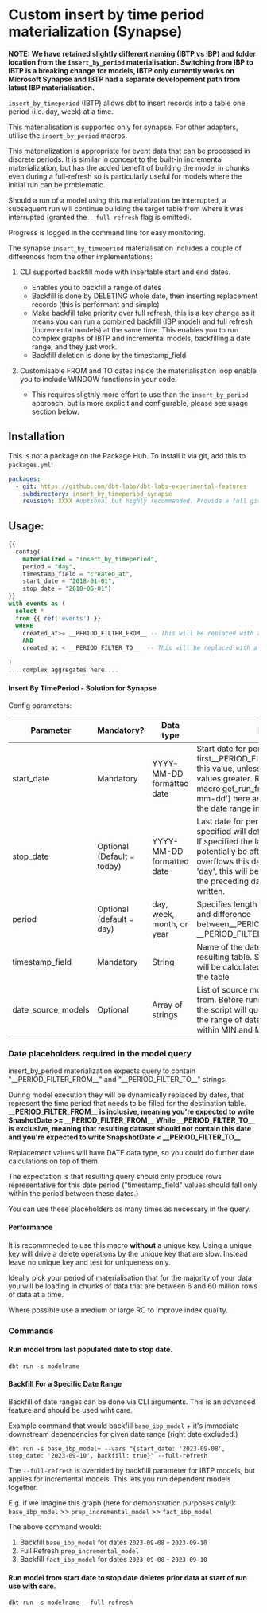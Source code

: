 # Custom insert by time period materialization (Synapse)

**NOTE:  We have retained slightly different naming (IBTP vs IBP) and folder location from the `insert_by_period` materialisation. Switching from IBP to IBTP is a breaking change for models, IBTP only currently works on Microsoft Synapse and IBTP had a separate developement path from latest IBP materialisation.**

`insert_by_timeperiod` (IBTP) allows dbt to insert records into a table one period (i.e. day, week) at a time.

This materialisation is supported only for synapse. For other adapters, utilise the `insert_by_period` macros.

This materialization is appropriate for event data that can be processed in discrete periods. It is similar in concept to the built-in incremental materialization, but has the added benefit of building the model in chunks even during a full-refresh so is particularly useful for models where the initial run can be problematic.

Should a run of a model using this materialization be interrupted, a subsequent run will continue building the target table from where it was interrupted (granted the `--full-refresh` flag is omitted).

Progress is logged in the command line for easy monitoring.

The synapse `insert_by_timeperiod` materialisation includes a couple of differences from the other implementations:

1. CLI supported backfill mode with insertable start and end dates.

   - Enables you to backfill a range of dates
   - Backfill is done by DELETING whole date, then inserting replacement records (this is performant and simple)
   - Make backfill take priority over full refresh, this is a key change as it means you can run a combined backfill (IBP model) and full refresh (incremental models) at the same time. This enables you to run complex graphs of IBTP and incremental models, backfilling a date range, and they just work.
   - Backfill deletion is done by the timestamp_field
2. Customisable FROM and TO dates inside the materialisation loop enable you to include WINDOW functions in your code.

   - This requires sligthly more effort to use than the `insert_by_period` approach, but is more explicit and configurable, please see usage section below.

## Installation

This is not a package on the Package Hub. To install it via git, add this to `packages.yml`:

```yaml
packages:
  - git: https://github.com/dbt-labs/dbt-labs-experimental-features
    subdirectory: insert_by_timeperiod_synapse
    revision: XXXX #optional but highly recommended. Provide a full git sha hash, e.g. 7180db61d26836b931aa6ef8ad9d70e7fb3a69fa. If not provided, uses the current HEAD.

```

## Usage:

```sql
{{
  config(
    materialized = "insert_by_timeperiod",
    period = "day",
    timestamp_field = "created_at",
    start_date = "2018-01-01",
    stop_date = "2018-06-01")
}}
with events as (
  select *
  from {{ ref('events') }}
  WHERE 
    created_at>= __PERIOD_FILTER_FROM__ -- This will be replaced with a filter in the materialization code 
    AND
    created_at < __PERIOD_FILTER_TO__  -- This will be replaced with a filter in the materialization code

)
....complex aggregates here....
```

#### Insert By TimePeriod - Solution for Synapse

Config parameters:

| Parameter          | Mandatory?                 | Data type                 | Description                                                                                                                                                                                                                                                                                                                     |
| ------------------ | -------------------------- | ------------------------- | ------------------------------------------------------------------------------------------------------------------------------------------------------------------------------------------------------------------------------------------------------------------------------------------------------------------------------- |
| start_date         | Mandatory                  | YYYY-MM-DD formatted date | Start date for periodic insert macro, first\_\_PERIOD_FILTER_FROM__ value will be this value, unless destination table has values greater. Recommend to use the macro get_run_from_date(start_date='20yy-mm-dd') here as it can automatically reduce the date range in dev.))                                                  |
| stop_date          | Optional (Default = today) | YYYY-MM-DD formatted date | Last date for periodic insert macro. If not specified will default to current date + 1 day. If specified the last period filled can potentially be after this date if insert period overflows this date. When using period = 'day', this will be an exclusive stop_date, e.g. the preceding date will be the last date written. |
| period             | Optional (default = day)   | day, week, month, or year | Specifies length of the period to be inserted and difference between\_\_PERIOD_FILTER_FROM__ to \_\_PERIOD_FILTER_TO__                                                                                                                                                                                                          |
| timestamp_field    | Mandatory                  | String                    | Name of the date/timestamp column in the resulting table. Starting period to be inserted will be calculated based on the last value in the table                                                                                                                                                                                |
| date_source_models | Optional                   | Array of strings          | List of source models to check date period from. Before running incremental periods the script will query the source models for the range of dates available and will work within MIN and MAX dates found.                                                                                                                      |

### Date placeholders required in the model query

insert_by_period materialization expects query to contain "\_\_PERIOD_FILTER_FROM__" and "\_\_PERIOD_FILTER_TO__" strings.

During model execution they will be dynamically replaced by dates, that represent the time period that needs to be filled for the destination table.
**\_\_PERIOD_FILTER_FROM__ is inclusive, meaning you're expected to write SnashotDate >= \_\_PERIOD_FILTER_FROM__**
**While \_\_PERIOD_FILTER_TO__ is exclusive, meaning that resulting dataset should not contain this date and you're expected to write SnapshotDate < \_\_PERIOD_FILTER_TO__**

Replacement values will have DATE data type, so you could do further date calculations on top of them.

The expectation is that resulting query should only produce rows representative for this date period ("timestamp_field" values should fall only within the period between these dates.)

You can use these placeholders as many times as necessary in the query.

#### Performance

It is recommneded to use this macro **without** a unique key. Using a unique key will drive a delete operations by the unique key that are slow. Instead leave no unique key and test for uniqueness only.

Ideally pick your period of materialisation that for the majority of your data you will be loading in chunks of data that are between 6 and 60 million rows of data at a time.

Where possible use a medium or large RC to improve index quality.

### Commands

#### Run model from last populated date to stop date.

```
dbt run -s modelname
```

#### Backfill For a Specific Date Range

Backfill of date ranges can be done via CLI arguments. This is an advanced feature and should be used wiht care.

Example command that would backfill `base_ibp_model` + it's immediate downstream dependencies for given date range (right date excluded.)

`dbt run -s base_ibp_model+ --vars "{start_date: '2023-09-08', stop_date: '2023-09-10', backfill: true}" --full-refresh`

The `--full-refresh` is overrided by backfilll parameter for IBTP models, but applies for incremental models. This lets you run dependent models together.

E.g. if we imagine this graph (here for demonstration purposes only!):
`base_ibp_model` >> `prep_incremental_model` >> `fact_ibp_model `

The above command would:

1. Backfill `base_ibp_model` for dates `2023-09-08` - `2023-09-10`
2. Full Refresh `prep_incremental_model`
3. Backfill `fact_ibp_model` for dates `2023-09-08` - `2023-09-10`

#### Run model from start date to stop date **deletes prior data at start of run** use with care.

```
dbt run -s modelname --full-refresh
```
